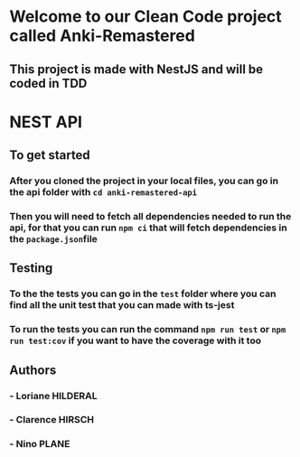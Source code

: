 # Welcome to our Clean Code project called Anki-Remastered

## This project is made with NestJS and will be coded in TDD

# NEST API

## To get started

### After you cloned the project in your local files, you can go in the api folder with `cd anki-remastered-api`
### Then you will need to fetch all dependencies needed to run the api, for that you can run `npm ci` that will fetch dependencies in the `package.json`file

## Testing

### To the the tests you can go in the `test` folder where you can find all the unit test that you can made with ts-jest
### To run the tests you can run the command `npm run test` or `npm run test:cov` if you want to have the coverage with it too

## Authors
### - Loriane HILDERAL
### - Clarence HIRSCH
### - Nino PLANE